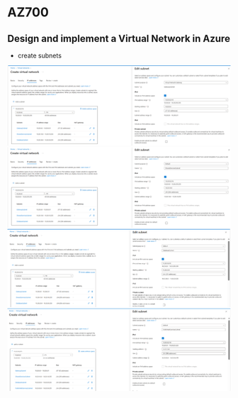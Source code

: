 # AZ700

## Design and implement a Virtual Network in Azure

- create subnets
<img src="/pictures/subnet.png" title="subnet"  width="900">
<img src="/pictures/subnet1.png" title="subnet"  width="900">
<img src="/pictures/subnet2.png" title="subnet"  width="900">
<img src="/pictures/subnet3.png" title="subnet"  width="900">